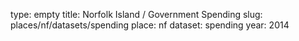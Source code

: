 type: empty
title: Norfolk Island / Government Spending
slug: places/nf/datasets/spending
place: nf
dataset: spending
year: 2014
